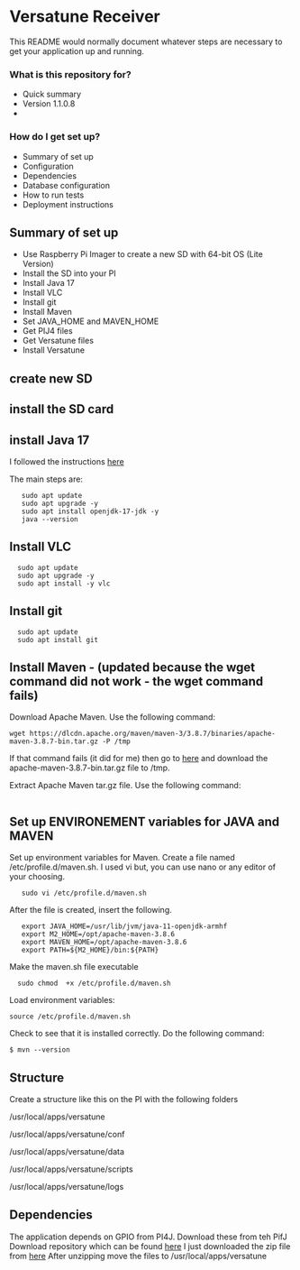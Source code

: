 # Versatune Receiver #

This README would normally document whatever steps are necessary to get your application up and running.

### What is this repository for? ###

* Quick summary
* Version 1.1.0.8
* 

### How do I get set up? ###

* Summary of set up
* Configuration
* Dependencies
* Database configuration
* How to run tests
* Deployment instructions


## Summary of set up
 - Use Raspberry Pi Imager to create a new SD with 64-bit OS (Lite Version)
 - Install the SD into your PI
 - Install Java 17
 - Install VLC
 - Install git
 - Install Maven
 - Set JAVA_HOME and MAVEN_HOME 
 - Get PIJ4 files
 - Get Versatune files
 - Install Versatune

## create new SD

## install the SD card

## install Java 17
I followed the instructions [here](https://linuxhint.com/install-java-17-raspberry-pi/)

The main steps are:
```
   sudo apt update
   sudo apt upgrade -y
   sudo apt install openjdk-17-jdk -y
   java --version
   ```
   
## Install VLC
 ```
   sudo apt update
   sudo apt upgrade -y
   sudo apt install -y vlc
   ```

## Install git
 ```
   sudo apt update
   sudo apt install git
   ```
## Install Maven - (updated because the wget command did not work - the wget command fails)

 Download Apache Maven. Use the following command:
   ```
   wget https://dlcdn.apache.org/maven/maven-3/3.8.7/binaries/apache-maven-3.8.7-bin.tar.gz -P /tmp
   ```
If that command fails (it did for me) then go to [here](https://maven.apache.org/download.cgi) and download the apache-maven-3.8.7-bin.tar.gz file to /tmp.
   
Extract Apache Maven tar.gz file. Use the following command:
 ```sudo tar xf /tmp/apache-maven-3.8.7-bin.tar.gz -C /opt
 ```
## Set up ENVIRONEMENT variables for JAVA and MAVEN 
Set up environment variables for Maven. Create a file named /etc/profile.d/maven.sh. I used vi but, you can use nano or any editor of your choosing.
```
   sudo vi /etc/profile.d/maven.sh
```
After the file is created, insert the following. 
```
   export JAVA_HOME=/usr/lib/jvm/java-11-openjdk-armhf
   export M2_HOME=/opt/apache-maven-3.8.6
   export MAVEN_HOME=/opt/apache-maven-3.8.6
   export PATH=${M2_HOME}/bin:${PATH}
```
Make the maven.sh file executable
 ```
   sudo chmod  +x /etc/profile.d/maven.sh
 ```

Load environment variables:
```
source /etc/profile.d/maven.sh
```


Check to see that it is installed correctly. Do the following command:
```
$ mvn --version
```

## Structure
Create a structure like this on the PI with the following folders

/usr/local/apps/versatune

/usr/local/apps/versatune/conf

/usr/local/apps/versatune/data

/usr/local/apps/versatune/scripts

/usr/local/apps/versatune/logs



## Dependencies
The application depends on GPIO from PI4J. Download these from teh PifJ Download repository which can be found [here](https://pi4j.com/download/)
I just downloaded the zip file from [here](https://github.com/Pi4J/download/raw/main/pi4j-2.2.1.zip)
After unzipping move the files to /usr/local/apps/versatune 
